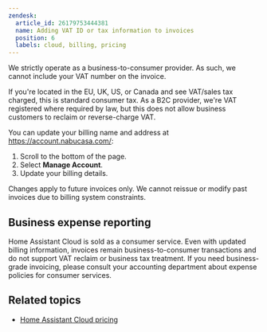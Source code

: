```yaml
---
zendesk:
  article_id: 26179753444381
  name: Adding VAT ID or tax information to invoices
  position: 6
  labels: cloud, billing, pricing
---
```


We strictly operate as a business-to-consumer provider. As such, we cannot include your VAT number on the invoice.

If you're located in the EU, UK, US, or Canada and see VAT/sales tax charged, this is standard consumer tax. As a B2C provider, we're VAT registered where required by law, but this does not allow business customers to reclaim or reverse-charge VAT.

You can update your billing name and address at https://account.nabucasa.com/:

  1. Scroll to the bottom of the page.
  2. Select **Manage Account**.
  3. Update your billing details.

Changes apply to future invoices only. We cannot reissue or modify past invoices due to billing system constraints.

## Business expense reporting

Home Assistant Cloud is sold as a consumer service. Even with updated billing information, invoices remain business-to-consumer transactions and do not support VAT reclaim or business tax treatment. If you need business-grade invoicing, please consult your accounting department about expense policies for consumer services.

## Related topics

- [Home Assistant Cloud pricing](https://www.nabucasa.com/pricing/)
